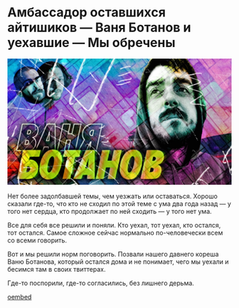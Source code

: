 # Амбассадор оставшихся айтишиков — Ваня Ботанов и уехавшие — Мы обречены

![preview](./preview.jpg)

Нет более задолбавшей темы, чем уезжать или оставаться. Хорошо сказали где-то, что кто не сходил по этой теме с ума два года назад — у того нет сердца, кто продолжает по ней сходить — у того нет ума.

Все для себя все решили и поняли. Кто уехал, тот уехал, кто остался, тот остался. Самое сложное сейчас нормально по-человечески всем со всеми говорить. 

Вот и мы решили норм поговорить. Позвали нашего давнего кореша Ваню Ботанова, который остался дома и не понимает, чего мы уехали и бесимся там в своих твиттерах.

Где-то поспорили, где-то согласились, без лишнего дерьма.

[oembed](https://www.youtube.com/watch?v=PpiKsgsYZCY)
